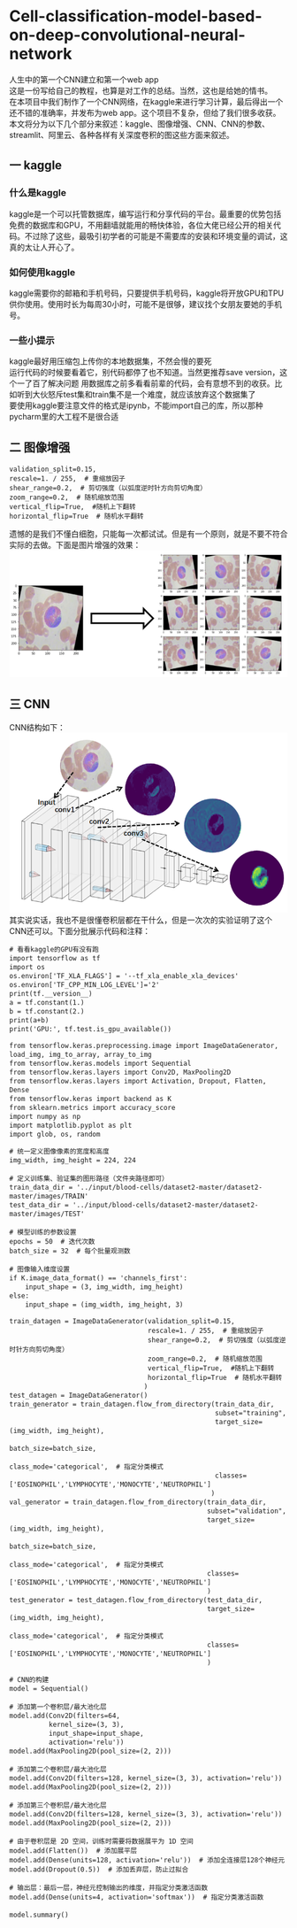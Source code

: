 # Cell-classification-model-based-on-deep-convolutional-neural-network
人生中的第一个CNN建立和第一个web app  
这是一份写给自己的教程，也算是对工作的总结。当然，这也是给她的情书。  
在本项目中我们制作了一个CNN网络，在kaggle来进行学习计算，最后得出一个还不错的准确率，并发布为web app。这个项目不复杂，但给了我们很多收获。本文将分为以下几个部分来叙述：kaggle、图像增强、CNN、CNN的参数、streamlit、阿里云、各种各样有关深度卷积的图这些方面来叙述。
## 一 kaggle
### 什么是kaggle
kaggle是一个可以托管数据库，编写运行和分享代码的平台。最重要的优势包括免费的数据库和GPU，不用翻墙就能用的畅快体验，各位大佬已经公开的相关代码。不过除了这些，最吸引初学者的可能是不需要库的安装和环境变量的调试，这真的太让人开心了。  
### 如何使用kaggle
kaggle需要你的邮箱和手机号码，只要提供手机号码，kaggle将开放GPU和TPU供你使用。使用时长为每周30小时，可能不是很够，建议找个女朋友要她的手机号。  
### 一些小提示
kaggle最好用压缩包上传你的本地数据集，不然会慢的要死  
运行代码的时候要看着它，别代码都停了也不知道。当然更推荐save version，这个一了百了解决问题
用数据库之前多看看前辈的代码，会有意想不到的收获。比如听到大伙怒斥test集和train集不是一个难度，就应该放弃这个数据集了    
要使用kaggle要注意文件的格式是ipynb，不能import自己的库，所以那种pycharm里的大工程不是很合适
## 二 图像增强
```
validation_split=0.15,
rescale=1. / 255,  # 重缩放因子
shear_range=0.2,  # 剪切强度（以弧度逆时针方向剪切角度）
zoom_range=0.2,  # 随机缩放范围
vertical_flip=True,  #随机上下翻转
horizontal_flip=True  # 随机水平翻转
```
遗憾的是我们不懂白细胞，只能每一次都试试。但是有一个原则，就是不要不符合实际的去做。下面是图片增强的效果：
![image](https://github.com/panhy25/Cell-classification-model-based-on-deep-convolutional-neural-network/blob/main/blood-cell-image-git/change.png)
## 三 CNN
CNN结构如下：  
![image](https://github.com/panhy25/Cell-classification-model-based-on-deep-convolutional-neural-network/blob/main/blood-cell-image-git/cnn.png)  
其实说实话，我也不是很懂卷积层都在干什么，但是一次次的实验证明了这个CNN还可以。下面分批展示代码和注释：  
```
# 看看kaggle的GPU有没有跑
import tensorflow as tf
import os
os.environ['TF_XLA_FLAGS'] = '--tf_xla_enable_xla_devices'
os.environ['TF_CPP_MIN_LOG_LEVEL']='2'
print(tf.__version__)
a = tf.constant(1.)
b = tf.constant(2.)
print(a+b)
print('GPU:', tf.test.is_gpu_available())
```
```
from tensorflow.keras.preprocessing.image import ImageDataGenerator, load_img, img_to_array, array_to_img
from tensorflow.keras.models import Sequential
from tensorflow.keras.layers import Conv2D, MaxPooling2D
from tensorflow.keras.layers import Activation, Dropout, Flatten, Dense
from tensorflow.keras import backend as K
from sklearn.metrics import accuracy_score
import numpy as np
import matplotlib.pyplot as plt
import glob, os, random
```
```
# 统一定义图像像素的宽度和高度
img_width, img_height = 224, 224

# 定义训练集、验证集的图形路径（文件夹路径即可）
train_data_dir = '../input/blood-cells/dataset2-master/dataset2-master/images/TRAIN'
test_data_dir = '../input/blood-cells/dataset2-master/dataset2-master/images/TEST'

# 模型训练的参数设置
epochs = 50  # 迭代次数
batch_size = 32  # 每个批量观测数

# 图像输入维度设置
if K.image_data_format() == 'channels_first':
    input_shape = (3, img_width, img_height)
else:
    input_shape = (img_width, img_height, 3)
```
```
train_datagen = ImageDataGenerator(validation_split=0.15,
                                   rescale=1. / 255,  # 重缩放因子
                                   shear_range=0.2,  # 剪切强度（以弧度逆时针方向剪切角度）
                                   zoom_range=0.2,  # 随机缩放范围
                                   vertical_flip=True,  #随机上下翻转
                                   horizontal_flip=True  # 随机水平翻转
                                  )
test_datagen = ImageDataGenerator()
train_generator = train_datagen.flow_from_directory(train_data_dir,
                                                    subset="training",
                                                    target_size=(img_width, img_height), 
                                                    batch_size=batch_size,
                                                    class_mode='categorical',  # 指定分类模式
                                                    classes=['EOSINOPHIL','LYMPHOCYTE','MONOCYTE','NEUTROPHIL']
                                                   )
val_generator = train_datagen.flow_from_directory(train_data_dir,
                                                  subset="validation",
                                                  target_size=(img_width, img_height),
                                                  batch_size=batch_size,
                                                  class_mode='categorical',  # 指定分类模式
                                                  classes=['EOSINOPHIL','LYMPHOCYTE','MONOCYTE','NEUTROPHIL']
                                                  )
test_generator = test_datagen.flow_from_directory(test_data_dir,
                                                  target_size=(img_width, img_height),
                                                  class_mode='categorical',  # 指定分类模式
                                                  classes=['EOSINOPHIL','LYMPHOCYTE','MONOCYTE','NEUTROPHIL']
                                                  ) 
```
```
# CNN的构建
model = Sequential()

# 添加第一个卷积层/最大池化层
model.add(Conv2D(filters=64,
          kernel_size=(3, 3),
          input_shape=input_shape, 
          activation='relu')) 
model.add(MaxPooling2D(pool_size=(2, 2))) 

# 添加第二个卷积层/最大池化层
model.add(Conv2D(filters=128, kernel_size=(3, 3), activation='relu'))
model.add(MaxPooling2D(pool_size=(2, 2)))

# 添加第三个卷积层/最大池化层
model.add(Conv2D(filters=128, kernel_size=(3, 3), activation='relu'))
model.add(MaxPooling2D(pool_size=(2, 2)))

# 由于卷积层是 2D 空间，训练时需要将数据展平为 1D 空间
model.add(Flatten())  # 添加展平层
model.add(Dense(units=128, activation='relu'))  # 添加全连接层128个神经元
model.add(Dropout(0.5))  # 添加丢弃层，防止过拟合

# 输出层：最后一层，神经元控制输出的维度，并指定分类激活函数
model.add(Dense(units=4, activation='softmax'))  # 指定分类激活函数

model.summary()
```



